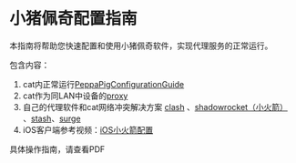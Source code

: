 # 小猪佩奇配置指南

本指南将帮助您快速配置和使用小猪佩奇软件，实现代理服务的正常运行。

包含内容：

1. cat内正常运行[PeppaPigConfigurationGuide](https://github.com/wlabby-1/PeppaPigConfigurationGuide/blob/main/PeppaPigConfigurationGuide/PeppaPigConfigurationGuide.md)
2. cat作为同LAN中设备的[proxy](https://github.com/wlabby-1/PeppaPigConfigurationGuide/blob/main/%E6%9E%84%E5%BB%BA%E5%86%85%E7%BD%91%E4%BB%A3%E7%90%86%E6%96%B9%E6%B3%95-%E9%85%8D%E7%BD%AE%E4%BB%A3%E7%90%86%E4%B8%BA%E5%BE%AE%E6%9C%8D%E6%89%80%E5%9C%A8%E5%B1%80%E5%9F%9F%E7%BD%91%E5%8F%AF%E8%AE%BF%E9%97%AE/%E6%9E%84%E5%BB%BA%E5%86%85%E7%BD%91%E4%BB%A3%E7%90%86%E6%96%B9%E6%B3%95%EF%BC%9A%E9%85%8D%E7%BD%AE%E4%BB%A3%E7%90%86%E4%B8%BA%E5%BE%AE%E6%9C%8D%E6%89%80%E5%9C%A8%E5%B1%80%E5%9F%9F%E7%BD%91%E5%8F%AF%E8%AE%BF%E9%97%AE.md)
3. 自己的代理软件和cat网络冲突解决方案  [clash](https://github.com/wlabby-1/PeppaPigConfigurationGuide/blob/main/%E8%87%AA%E5%B7%B1%E7%9A%84%E4%BB%A3%E7%90%86%E8%BD%AF%E4%BB%B6%E5%92%8C%E5%BE%AE%E6%9C%8D%E7%BD%91%E7%BB%9C%E5%86%B2%E7%AA%81%E8%A7%A3%E5%86%B3%E6%96%B9%E6%A1%88/clash/clash.md) 、[shadowrocket（小火箭）](https://github.com/wlabby-1/PeppaPigConfigurationGuide/blob/main/%E8%87%AA%E5%B7%B1%E7%9A%84%E4%BB%A3%E7%90%86%E8%BD%AF%E4%BB%B6%E5%92%8C%E5%BE%AE%E6%9C%8D%E7%BD%91%E7%BB%9C%E5%86%B2%E7%AA%81%E8%A7%A3%E5%86%B3%E6%96%B9%E6%A1%88/shadowrocket%EF%BC%88%E5%B0%8F%E7%81%AB%E7%AE%AD%EF%BC%89/shadowrocket.md) 、[stash](https://github.com/wlabby-1/PeppaPigConfigurationGuide/blob/main/%E8%87%AA%E5%B7%B1%E7%9A%84%E4%BB%A3%E7%90%86%E8%BD%AF%E4%BB%B6%E5%92%8C%E5%BE%AE%E6%9C%8D%E7%BD%91%E7%BB%9C%E5%86%B2%E7%AA%81%E8%A7%A3%E5%86%B3%E6%96%B9%E6%A1%88/stash/stash.md)、[surge](https://github.com/wlabby-1/PeppaPigConfigurationGuide/blob/main/%E8%87%AA%E5%B7%B1%E7%9A%84%E4%BB%A3%E7%90%86%E8%BD%AF%E4%BB%B6%E5%92%8C%E5%BE%AE%E6%9C%8D%E7%BD%91%E7%BB%9C%E5%86%B2%E7%AA%81%E8%A7%A3%E5%86%B3%E6%96%B9%E6%A1%88/surge/surge.md)
4. iOS客户端参考视频：[iOS小火箭配置](https://github.com/wlabby-1/PeppaPigConfigurationGuide/blob/main/iOS%E5%B0%8F%E7%81%AB%E7%AE%AD%E9%85%8D%E7%BD%AE/iOS-%E5%B0%8F%E7%81%AB%E7%AE%AD%E5%92%8C%E7%8C%AB%E7%BD%91%E7%BB%9C%E5%86%B2%E7%AA%81%E8%A7%A3%E5%86%B3%E6%96%B9%E6%A1%88.mp4)



具体操作指南，请查看PDF
